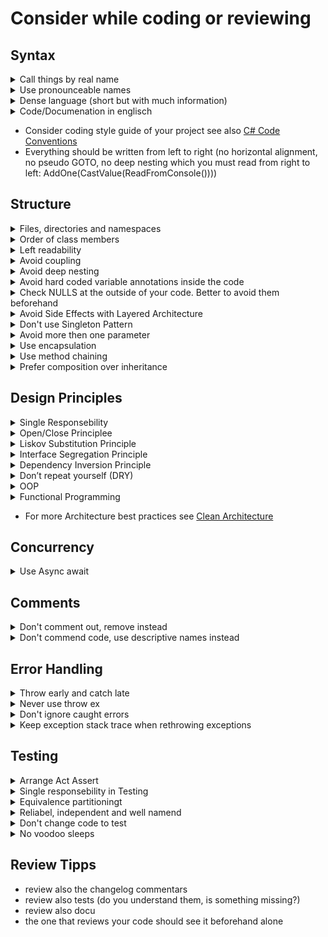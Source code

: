 
# Consider while coding or reviewing

## Syntax
<details>
  <summary>Call things by real name</summary>
  
**Bad**

<p>

```c#
public class Orders
{
    private List<int> _ns;

    public void GetNums(List<int> number)
    {
        _ns = number;
    }
}
```
**Good**

```c#
public class Order
{
    private List<int> _numbers;
    
    public void SetNumbers(List<int> numbers)
    {
        _numbers = numbers;
    }
}
```
</details>

<details>
  <summary>Use pronounceable names</summary>
  
**Bad**

<p>

```c#
public class Employee
{
    public Datetime sWorkDate { get; set; } // what the heck is this
    public Datetime modTime { get; set; } // same here
}


```
**Good**

```c#
public class Employee
{
    public Datetime StartWorkingDate { get; set; }
    public Datetime ModificationTime { get; set; }
}
```
</details>

<details>
  <summary>Dense language (short but with much information)</summary>
  
**Bad**

<p>

```c#
public class Order
{
    private List<int> _orderNumbers;
    
    public void SetOrderNumbers(List<int> orderNumbers)
    {
        _orderNumbers = orderNumbers;
    }
}
```
**Good**

```c#
public class Order
{
    public List<int> Numbers {get; set;}
}
```
</details>

<details>
  <summary>Code/Documenation in englisch</summary>
</details>

* Consider coding style guide of your project see also [C# Code Conventions](https://docs.microsoft.com/de-de/dotnet/csharp/programming-guide/inside-a-program/coding-conventions)  
* Everything should be written from left to right (no horizontal alignment, no pseudo GOTO, no deep nesting which you must read from right to left: AddOne(CastValue(ReadFromConsole())))

## Structure

<details>
  <summary>Files, directories and namespaces</summary>
  
  Files and directories should be mirrored in the namespaces.
  Also all Files, directories and namespaces should be mirrored in the structure and names of the test project.

</details>

<details>
  <summary>Order of class members</summary>
  
  The order of the class members should be equal in all files. The order of fields, properties, constructor, public, private etc... Reshaper can refactor your code  automatically.

</details>

<details>
  <summary>Left readability</summary>
  
  **Bad**

<p>

```c#
public Car
{
  public void TireChange(Tire tire)
  {
    var tool = Toolsbox.GetTool();
    var isChanged = tool.TryToChangeTire(tire);
    if(isChanged)
    {
      IsChanged = true;
    }else
    {
      IsChanged = false;
    }
  }
}
```
**Good**

```c#
public Car
{
  public void TireChange()
  {
    TireChangeTool.ChangeTire(_tire);
  }
  
  public bool IsChanged
  {
    get
    {
        if(_tire.IsChanged)
        {
          return true;
        }
        
        return false;
    }
  }
}
```

</details>

<details>
  <summary>Avoid  coupling</summary>
  
  [Couplig](https://en.wikipedia.org/wiki/Coupling_(computer_programming))

</details>

<details>
  <summary>Avoid deep nesting</summary>
  
**Bad**

<p>

```c#
public long Fibonacci(int n)
{
    if (n < 50)
    {
        if (n != 0)
        {
            if (n != 1)
            {
                return Fibonacci(n - 1) + Fibonacci(n - 2);
            }
            else
            {
                return 1;
            }
        }
        else
        {
            return 0;
        }
    }
    else
    {
        throw new System.Exception("Not supported");
    }
}
```
**Good**

```c#
public long Fibonacci(int n)
{
    if (n == 0)
    {
        return 0;
    }

    if (n == 1)
    {
        return 1;
    }

    if (n > 50)
    {
        throw new System.Exception("Not supported");
    }

    return Fibonacci(n - 1) + Fibonacci(n - 2);
}
```
</details>


<details>
  <summary>Avoid hard coded variable annotations inside the code</summary>
  
**Bad**

<p>

```c#
if (user == "admin"){

}
```
**Good**

```c#
const string ADMIN = "Admin"
if (user == ADMIN){
}
```

**Better**
```c#

if (user == UserRoles.Admin.Name) //EnumClass
{
}
```
</details>

<details>
  <summary>Check NULLS at the outside of your code. Better to avoid them beforehand</summary>
  
**Bad**

<p>

```c#
public void CheckInPerson(Person person)
{
    Booker.CheckIn(person.ID);
}
```
**Good**

```c#
public void CheckInPerson(Person person)
{
    if(person == null)
    {
      throw new ArgumentNullException();
    }
    Booker.CheckIn(person.ID);
}
```

**Better**
```c#

public void CheckInPerson(Person person = new Person())
{
    Booker.CheckIn(person.ID);
}
```
</details>


<details>
  <summary>Avoid Side Effects with Layered Architecture</summary>
There are functions with side effects (A side effect could be writing to a file or DB or modifying some global variable).
It is better to seperate them from pure functions. And seperate them to the outside of the architecture (their are the parts
  of the software which is most likely to change).
  
**Bad**
  
<p>

```c#
public void CheckInPerson(Person person)
{
    Booker.CheckIn(person.ID);
    Console.WriteLine(person.ID);
    ...
}
```
</details>

<details>
  <summary>Don't use Singleton Pattern</summary>

    * They are generally used as a global instance.But there hiding dependencies instead of exposing them through interfaces.  
    * Faking them out in tests is not easy  
    * They carry state around for the lifetime of the application (so ordered tests should be nessecary)  

</details>

<details>
  <summary>Avoid more then one parameter</summary>
  
**Bad**
  
<p>

```c#
public void CreateMenu(string title, string body, string buttonText, bool cancellable)
{
    // ...
}
```

**Good**

```c#
public class MenuConfig
{
    public string Title { get; set; }
    public string Body { get; set; }
    public string ButtonText { get; set; }
    public bool Cancellable { get; set; }
}

var config = new MenuConfig
{
    Title = "Foo",
    Body = "Bar",
    ButtonText = "Baz",
    Cancellable = true
};

public void CreateMenu(MenuConfig config)
{
    // ...
}
```
</details>


<details>
  <summary>Use encapsulation</summary>
  
**Bad**
  
<p>

```c#
public class Save
{
    public int Treasure;
}
```

**Good**
  
<p>

```c#
public class Save
{
    public int Treasure {get; }
    public Save(int treasure){
      Treasure = treasure;
    }
}
```

</details>

<details>
  <summary>Use method chaining</summary>
  
[Fluent API](https://de.wikipedia.org/wiki/Fluent_Interface)


</details>


<details>
  <summary>Prefer composition over inheritance</summary>
  
Inheritance couples the code strongly and you can't read it very well.

Only use inheritance when you can reuse much code. Then the code doublication outnumbers the readablility.


</details>


## Design Principles

<details>
  <summary>Single Responsebility</summary>
A function / class should do one thing. Or better: It should have only one reason to change.
  
**Bad**
  
<p>

```c#
public void CheckInPerson(Person person)
{
    Booker.CheckIn(person.ID);
    Payment.CheckCreditCard(person.ID);
    ...
}
```
</details>

<details>
  <summary>Open/Close Principlee</summary>
  
Closed for modifiaction but open for extension
[Example](https://dotnetcoretutorials.com/2019/10/18/solid-in-c-open-closed-principle/)

</details>

<details>
  <summary>Liskov Substitution Principle</summary>
  
If S is a subtype of T, then objects of type T may be replaced with objects of type S (i.e., objects of type S may substitute objects of type T) without altering any of the desirable properties of that program (correctness, task performed, etc.).

**Bad**
  
<p>

```c#
class Rectangle
{
    protected double Width = 0;
    protected double Height = 0;

    public Drawable Render(double area)
    {
        // ...
    }

    public void SetWidth(double width)
    {
        Width = width;
    }

    public void SetHeight(double height)
    {
        Height = height;
    }

    public double GetArea()
    {
        return Width * Height;
    }
}

class Square : Rectangle
{
    public double SetWidth(double width)
    {
        Width = Height = width;
    }

    public double SetHeight(double height)
    {
        Width = Height = height;
    }
}
```

**Good**
  
<p>

```c#
abstract class ShapeBase
{
    protected double Width = 0;
    protected double Height = 0;

    abstract public double GetArea();

    public Drawable Render(double area)
    {
        // ...
    }
}

class Rectangle : ShapeBase
{
    public void SetWidth(double width)
    {
        Width = width;
    }

    public void SetHeight(double height)
    {
        Height = height;
    }

    public double GetArea()
    {
        return Width * Height;
    }
}

class Square : ShapeBase
{
    private double Length = 0;

    public double SetLength(double length)
    {
        Length = length;
    }

    public double GetArea()
    {
        return Math.Pow(Length, 2);
    }
}
```

</details>

<details>
  <summary>Interface Segregation Principle</summary>
Clients should not be forced to depend upon interfaces that they do not use.
  
**Bad**
  
<p>

```c#
public interface IEmployee
{
    void Work();
    void Eat();
}

public class Human : IEmployee
{
    public void Work()
    {
        // ....working
    }

    public void Eat()
    {
        // ...... eating in lunch break
    }
}

public class Robot : IEmployee
{
    public void Work()
    {
        //.... working much more
    }

    public void Eat()
    {
        //.... robot can't eat, but it must implement this method
    }
}
```

**Good**
  
<p>

```c#
public interface IWorkable
{
    void Work();
}

public interface IFeedable
{
    void Eat();
}

public interface IEmployee : IFeedable, IWorkable
{
}

public class Human : IEmployee
{
    public void Work()
    {
        // ....working
    }

    public void Eat()
    {
        //.... eating in lunch break
    }
}

// robot can only work
public class Robot : IWorkable
{
    public void Work()
    {
        // ....working
    }
}
```
</details>


<details>
  <summary>Dependency Inversion Principle</summary>

    High-level modules should not depend on low-level modules. Both should depend on abstractions.
    Abstractions should not depend upon details. Details should depend on abstractions.

  
**Bad**
  
<p>

```c#
public abstract class EmployeeBase
{
    protected virtual void Work()
    {
        // ....working
    }
}

public class Human : EmployeeBase
{
    public override void Work()
    {
        //.... working much more
    }
}

public class Robot : EmployeeBase
{
    public override void Work()
    {
        //.... working much, much more
    }
}

public class Manager
{
    private readonly Robot _robot;
    private readonly Human _human;

    public Manager(Robot robot, Human human)
    {
        _robot = robot;
        _human = human;
    }

    public void Manage()
    {
        _robot.Work();
        _human.Work();
    }
}
```

**Good**
  
<p>

```c#
public interface IEmployee
{
    void Work();
}

public class Human : IEmployee
{
    public void Work()
    {
        // ....working
    }
}

public class Robot : IEmployee
{
    public void Work()
    {
        //.... working much more
    }
}

public class Manager
{
    private readonly IEnumerable<IEmployee> _employees;

    public Manager(IEnumerable<IEmployee> employees)
    {
        _employees = employees;
    }

    public void Manage()
    {
        foreach (var employee in _employees)
        {
            _employee.Work();
        }
    }
}
```
</details>

<details>
  <summary>Don’t repeat yourself (DRY)</summary>
[Don't repeat yourself](https://de.wikipedia.org/wiki/Don%E2%80%99t_repeat_yourself) aber nicht übertreiben https://en.wikipedia.org/wiki/Rule_of_three_(computer_programming)
  
**Bad**
  
<p>

```c#
public List<EmployeeData> ShowDeveloperList(Developers developers)
{
    foreach (var developers in developer)
    {
        var expectedSalary = developer.CalculateExpectedSalary();
        var experience = developer.GetExperience();
        var githubLink = developer.GetGithubLink();
        var data = new[] {
            expectedSalary,
            experience,
            githubLink
        };

        Render(data);
    }
}

public List<ManagerData> ShowManagerList(Manager managers)
{
    foreach (var manager in managers)
    {
        var expectedSalary = manager.CalculateExpectedSalary();
        var experience = manager.GetExperience();
        var githubLink = manager.GetGithubLink();
        var data =
        new[] {
            expectedSalary,
            experience,
            githubLink
        };

        render(data);
    }
}
```

**Good**
  
<p>

```c#
public List<EmployeeData> ShowList(Employee employees)
{
    foreach (var employee in employees)
    {
        render(new[] {
            employee.CalculateExpectedSalary(),
            employee.GetExperience(),
            employee.GetGithubLink()
        });
    }
}
```

<details>
  <summary>Command Querry Seperation</summary>
[CQS](https://de.wikipedia.org/wiki/Command-Query-Separation)

  </details>
  
  <details>
  <summary>Referential transparency</summary>
[referential transparency](https://en.wikipedia.org/wiki/Referential_transparency)

  </details>


</details>
<details>
  <summary>OOP</summary>
Try to [analyse](https://en.wikipedia.org/wiki/Object-oriented_analysis_and_design) and depict [reality](https://de.wikipedia.org/wiki/Fachlichkeit). Additionally some problems can be solved by [Design Patterns](https://en.wikipedia.org/wiki/Software_design_pattern) verwenden.

  Advantages:  
  * Good structure of classes that you no from the domain
  Disadvantages:  
  * Hard to parallise
  * Many bugs through null values and state changes
  * You must use (non domain) design patterns with many classes
  * Not declarive
  
  See: [FizzBuzzEnterprise](https://github.com/EnterpriseQualityCoding/FizzBuzzEnterpriseEdition)
  </details>

<details>
  <summary>Functional Programming</summary>
You can programm functional, means with another declarative [paradigm](https://en.wikipedia.org/wiki/Programming_paradigm) in C#. 
  
  How to:
  * Code in Expressions instead of using loops and if else
  * Pure functions should be seperated from unpure functions (dependency rejection)
  * Data and Methods are stricly seperated
  * Immutable data only
  * No recursion. Use of generators and [takeWhile](https://docs.microsoft.com/de-de/dotnet/api/system.linq.enumerable.takewhile?view=net-5.0)
  * Pipelining
  
  Advantages:  
  * Declarative and dense at highest level
  * Easy to parallise
  * Easy to test (many single functions without side effects)
  * Design Patterns are single liners
 
  Disadvantages:  
  * Sometimes performance
  * High learning curve: Many programmers don't know how to use expressions
  
  </details>

* For more Architecture best practices see [Clean Architecture](https://github.com/thangchung/clean-code-dotnet/blob/master/cheatsheets/Clean-Architecture-V1.0.pdf)

## Concurrency

<details>
  <summary>Use Async await</summary>
  Asynchronus calls are not easy to understand. You should plan this with other team members.
 
 ### Summary of Asynchronous Programming Guidelines

|        Name       |                    Description                    |           Exceptions          |
|-------------------|---------------------------------------------------|-------------------------------|
| Avoid async void  | Prefer async Task methods over async void methods | Event handlers                |
| Async all the way | Don't mix blocking and async code                 | Console main method           |
| Configure context | Use `ConfigureAwait(false)` when you can          | Methods that require con­text  |

### The Async Way of Doing Things

|              To Do This ...              |    Instead of This ...     |       Use This       |
|------------------------------------------|----------------------------|----------------------|
| Retrieve the result of a background task | `Task.Wait or Task.Result` | `await`              |
| Wait for any task to complete            | `Task.WaitAny`             | `await Task.WhenAny` |
| Retrieve the results of multiple tasks   | `Task.WaitAll`             | `await Task.WhenAll` |
| Wait a period of time                    | `Thread.Sleep`             | `await Task.Delay`   |

### Know Your Tools

There's a lot to learn about async and await, and it's natural to get a little
disoriented. Here's a quick reference of solutions to common problems.

**Solutions to Common Async Problems**

|                     Problem                     |                                      Solution                                     |
|-------------------------------------------------|-----------------------------------------------------------------------------------|
| Create a task to execute code                   | `Task.Run` or `TaskFactory.StartNew` (not the `Task` constructor or `Task.Start`) |
| Create a task wrapper for an operation or event | `TaskFactory.FromAsync` or `TaskCompletionSource<T>`                              |
| Support cancellation                            | `CancellationTokenSource` and `CancellationToken`                                 |
| Report progress                                 | `IProgress<T>` and `Progress<T>`                                                  |
| Handle streams of data                          | TPL Dataflow or Reactive Extensions                                               |
| Synchronize access to a shared resource         | `SemaphoreSlim`                                                                   |
| Asynchronously initialize a resource            | `AsyncLazy<T>`                                                                    |
| Async-ready producer/consumer structures        | TPL Dataflow or `AsyncCollection<T>`                                              |

### Async and Await Guidelines

Read the [Task-based Asynchronous Pattern (TAP) document](http://www.microsoft.com/download/en/details.aspx?id=19957).
It is extremely well-written, and includes guidance on API design and the proper
use of async/await (including cancellation and progress reporting).

There are many new await-friendly techniques that should be used instead of the
old blocking techniques. If you have any of these Old examples in your new async
code, you're Doing It Wrong(TM):

|        Old         |                 New                  |                          Description                          |
|--------------------|--------------------------------------|---------------------------------------------------------------|
| `task.Wait`        | `await task`                         | Wait/await for a task to complete                             |
| `task.Result`      | `await task`                         | Get the result of a completed task                            |
| `Task.WaitAny`     | `await Task.WhenAny`                 | Wait/await for one of a collection of tasks to complete       |
| `Task.WaitAll`     | `await Task.WhenAll`                 | Wait/await for every one of a collection of tasks to complete |
| `Thread.Sleep`     | `await Task.Delay`                   | Wait/await for a period of time                               |
| `Task` constructor | `Task.Run` or `TaskFactory.StartNew` | Create a code-based task                                      |
 
 </details> 
 
## Comments


<details>
  <summary>Don't comment out, remove instead</summary>
  
**Bad**
  
<p>

```c#
// Todo: remove
// public void CreateMenu(string title, string body, string buttonText, bool cancellable)
// {
//      
// }
```

</details>

<details>
  <summary>Don't commend code, use descriptive names instead</summary>
  With the exception of commending in xml about public members to enable automated documentation generation.

</details>

## Error Handling

<details>
  <summary>Throw early and catch late</summary>

</details>

<details>
  <summary>Never use throw ex</summary>
  
  **Bad**
  
<p>

```c#
try
{
    // Do something..
}
catch (Exception ex)
{
    // Any action something like roll-back or logging etc.
    throw ex;
}
```

</details>

<details>
  <summary>Don't ignore caught errors</summary>
  
  **Bad**
  
<p>

```c#
try
{
    FunctionThatMightThrow();
}
catch (Exception ex)
{
    // silent exception
}
```

</details>

<details>
  <summary>Keep exception stack trace when rethrowing exceptions</summary>
  C# allows the exception to be rethrown in a catch block using the throw keyword. It is a bad practice to throw a caught exception using throw e;. This statement resets the stack trace. Instead use throw;. This will keep the stack trace and provide a deeper insight about the exception. Another option is to use a custom exception. Simply instantiate a new exception and set its inner exception property to the caught exception with throw new CustomException("some info", e);. Adding information to an exception is a good practice as it will help with debugging. However, if the objective is to log an exception then use throw; to pass the buck to the caller.
  
  **Bad**
  
<p>

```c#
try
{
    FunctionThatMightThrow();
}
catch (Exception ex)
{
    logger.LogInfo(ex);
    throw ex;
}
```

</details>

## Testing

<details>
  <summary>Arrange Act Assert</summary>
    
 
  **Good**
  
<p>

```c#
    [Fact]
    public void Handle30DayMonths()
    {
        //Arrange
        var date = new MyDateTime("1/1/2015");
        
        //Act
        date.AddDays(30);

        //Assert
        Assert.Equal("1/31/2015", date);
    }
```

</details>

<details>
  <summary>Single responsebility in Testing</summary>

  
  **Bad**
  
<p>

```c#
public class MakeDotNetGreatAgainTests
{
    [Fact]
    public void HandleDateBoundaries()
    {
        var date = new MyDateTime("1/1/2015");
        date.AddDays(30);
        Assert.Equal("1/31/2015", date);

        date = new MyDateTime("2/1/2016");
        date.AddDays(28);
        Assert.Equal("02/29/2016", date);

        date = new MyDateTime("2/1/2015");
        date.AddDays(28);
        Assert.Equal("03/01/2015", date);
    }
}
```

  **Good**
  
<p>

```c#
public class MakeDotNetGreatAgainTests
{
    [Fact]
    public void Handle30DayMonths()
    {
        var date = new MyDateTime("1/1/2015");

        date.AddDays(30);

        Assert.Equal("1/31/2015", date);
    }

    [Fact]
    public void HandleLeapYear()
    {
        var date = new MyDateTime("2/1/2016");

        date.AddDays(28);

        Assert.Equal("02/29/2016", date);
    }

    [Fact]
    public void HandleNonLeapYear()
    {
        var date = new MyDateTime("2/1/2015");
        
        date.AddDays(28);

        Assert.Equal("03/01/2015", date);
    }
}
```

</details>

<details>
  <summary>Equivalence partitioningt</summary>
  100% Code coverage is not enough. It is best to have a 100% equivalence partitioning. But sometimes with heavy math it is not easy to accomplish and not possible to know in a not logical programming paradigma. Test also on the minimum and maximum values of value types and with very big objects.
  [Equivalence partitioning](https://en.wikipedia.org/wiki/Equivalence_partitioning)
</details>


<details>
  <summary>Reliabel, independent and well namend</summary>
  Tests should be reliabel](https://de.wikipedia.org/wiki/Reliabilit%C3%A4t). They should be independent of other tests and have a short but descriptive name of which method you use, which outcome you expect and which preconditions are set. One test class should test one class and for every method there should be a region.
</details>


<details>
  <summary>Don't change code to test</summary>
Unless it is adding an interface for [mocking](https://github.com/Moq/moq4/wiki/Quickstart). 
</details>

<details>
  <summary>No voodoo sleeps</summary>

</details>

## Review Tipps
* review also the changelog commentars
* review also tests (do you understand them, is something missing?)
* review also docu
* the one that reviews your code should see it beforehand alone
